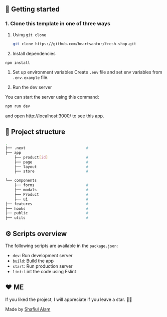 ## 🎯 Getting started
### 1. Clone this template in one of three ways


1. Using `git clone`

   ```bash
   git clone https://github.com/heartsantor/fresh-shop.git
   ```
2. Install dependencies

```bash
npm install
```

1. Set up environment variables
Create `.env` file and set env variables from `.env.example` file.


1. Run the dev server

You can start the server using this command:

```bash
npm run dev
```

and open http://localhost:3000/ to see this app.


## 📁 Project structure

```bash
.
├── .next                           # 
├── app
    ├── product[id]                 #
    ├── page                        #
    ├── layout                      #
    ├── store                       #

└── components
    ├── forms                       # 
    ├── modals                      # 
    ├── Product                     # 
    ├── ui                          # 
├── features                        # 
├── hooks                           # 
├── public                          # 
├── utils                           # 
```

## ⚙️ Scripts overview
The following scripts are available in the `package.json`:
- `dev`: Run development server
- `build`: Build the app
- `start`: Run production server
- `lint`: Lint the code using Eslint

## ❤️ ME

If you liked the project, I will appreciate if you leave a star. 🌟😊

Made by <a href="https://antor.vercel.app/">Shafiul Alam</a> 
